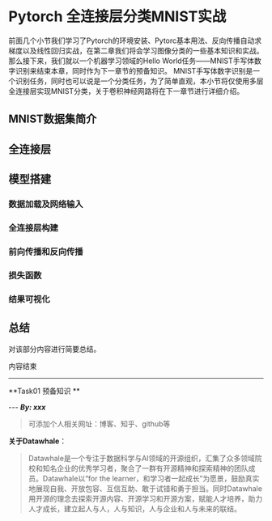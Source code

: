 # Pytorch 全连接层分类MNIST实战

前面几个小节我们学习了Pytorch的环境安装、Pytorc基本用法、反向传播自动求梯度以及线性回归实战，在第二章我们将会学习图像分类的一些基本知识和实战。那么接下来，我们就以一个机器学习领域的Hello World任务——MNIST手写体数字识别来结束本章，同时作为下一章节的预备知识。
MNIST手写体数字识别是一个识别任务，同时也可以说是一个分类任务，为了简单直观，本小节将仅使用多层全连接层实现MNIST分类，关于卷积神经网路将在下一章节进行详细介绍。

## MNIST数据集简介

## 全连接层

## 模型搭建

### 数据加载及网络输入

### 全连接层构建

### 前向传播和反向传播

### 损失函数

### 结果可视化

## 总结 

 对该部分内容进行简要总结。

内容结束

---
**Task01 预备知识 **

--- ***By: xxx***


>可添加个人相关网址：博客、知乎、github等


**关于Datawhale**：

>Datawhale是一个专注于数据科学与AI领域的开源组织，汇集了众多领域院校和知名企业的优秀学习者，聚合了一群有开源精神和探索精神的团队成员。Datawhale以“for the learner，和学习者一起成长”为愿景，鼓励真实地展现自我、开放包容、互信互助、敢于试错和勇于担当。同时Datawhale 用开源的理念去探索开源内容、开源学习和开源方案，赋能人才培养，助力人才成长，建立起人与人，人与知识，人与企业和人与未来的联结。





